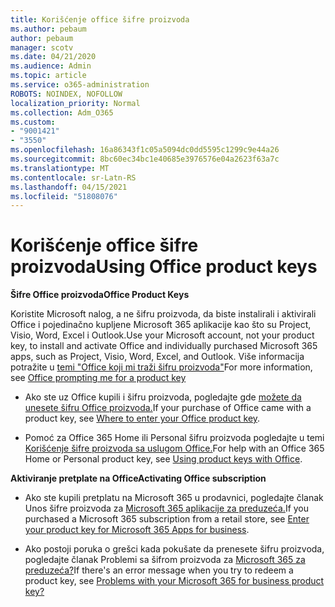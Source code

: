 ```yaml
---
title: Korišćenje office šifre proizvoda
ms.author: pebaum
author: pebaum
manager: scotv
ms.date: 04/21/2020
ms.audience: Admin
ms.topic: article
ms.service: o365-administration
ROBOTS: NOINDEX, NOFOLLOW
localization_priority: Normal
ms.collection: Adm_O365
ms.custom:
- "9001421"
- "3550"
ms.openlocfilehash: 16a86343f1c05a5094dc0dd5595c1299c9e44a26
ms.sourcegitcommit: 8bc60ec34bc1e40685e3976576e04a2623f63a7c
ms.translationtype: MT
ms.contentlocale: sr-Latn-RS
ms.lasthandoff: 04/15/2021
ms.locfileid: "51808076"
---
```

# <a name="using-office-product-keys"></a><span data-ttu-id="85a11-102">Korišćenje office šifre proizvoda</span><span class="sxs-lookup"><span data-stu-id="85a11-102">Using Office product keys</span></span>

<span data-ttu-id="85a11-103">**Šifre Office proizvoda**</span><span class="sxs-lookup"><span data-stu-id="85a11-103">**Office Product Keys**</span></span>

<span data-ttu-id="85a11-104">Koristite Microsoft nalog, a ne šifru proizvoda, da biste instalirali i aktivirali Office i pojedinačno kupljene Microsoft 365 aplikacije kao što su Project, Visio, Word, Excel i Outlook.</span><span class="sxs-lookup"><span data-stu-id="85a11-104">Use your Microsoft account, not your product key, to install and activate Office and individually purchased Microsoft 365 apps, such as Project, Visio, Word, Excel, and Outlook.</span></span> <span data-ttu-id="85a11-105">Više informacija potražite u [temi "Office koji mi traži šifru proizvoda"](https://support.office.com/article/12a5763a-d45c-4685-8c95-a44500213759?ui=en-US&rs=en-US&ad=US#bkmk_promptforpkey)</span><span class="sxs-lookup"><span data-stu-id="85a11-105">For more information, see [Office prompting me for a product key](https://support.office.com/article/12a5763a-d45c-4685-8c95-a44500213759?ui=en-US&rs=en-US&ad=US#bkmk_promptforpkey)</span></span>

- <span data-ttu-id="85a11-106">Ako ste uz Office kupili i šifru proizvoda, pogledajte gde [možete da unesete šifru Office proizvoda.](https://support.office.com/article/Where-to-enter-your-Office-product-key-0a82e5ae-739e-4b92-a6f4-2ec780c185db)</span><span class="sxs-lookup"><span data-stu-id="85a11-106">If your purchase of Office came with a product key, see [Where to enter your Office product key](https://support.office.com/article/Where-to-enter-your-Office-product-key-0a82e5ae-739e-4b92-a6f4-2ec780c185db).</span></span>

- <span data-ttu-id="85a11-107">Pomoć za Office 365 Home ili Personal šifru proizvoda pogledajte u temi [Korišćenje šifre proizvoda sa uslugom Office.](https://support.office.com/article/using-product-keys-with-office-12a5763a-d45c-4685-8c95-a44500213759)</span><span class="sxs-lookup"><span data-stu-id="85a11-107">For help with an Office 365 Home or Personal product key, see [Using product keys with Office](https://support.office.com/article/using-product-keys-with-office-12a5763a-d45c-4685-8c95-a44500213759).</span></span>

<span data-ttu-id="85a11-108">**Aktiviranje pretplate na Office**</span><span class="sxs-lookup"><span data-stu-id="85a11-108">**Activating Office subscription**</span></span> 

- <span data-ttu-id="85a11-109">Ako ste kupili pretplatu na Microsoft 365 u prodavnici, pogledajte članak Unos šifre proizvoda za [Microsoft 365 aplikacije za preduzeća.](https://docs.microsoft.com/microsoft-365/commerce/enter-your-product-key)</span><span class="sxs-lookup"><span data-stu-id="85a11-109">If you purchased a Microsoft 365 subscription from a retail store, see [Enter your product key for Microsoft 365 Apps for business](https://docs.microsoft.com/microsoft-365/commerce/enter-your-product-key).</span></span>

- <span data-ttu-id="85a11-110">Ako postoji poruka o grešci kada pokušate da prenesete šifru proizvoda, pogledajte članak Problemi sa šifrom proizvoda za [Microsoft 365 za preduzeća?](https://docs.microsoft.com/microsoft-365/commerce/product-key-errors-and-solutions)</span><span class="sxs-lookup"><span data-stu-id="85a11-110">If there's an error message when you try to redeem a product key, see [Problems with your Microsoft 365 for business product key?](https://docs.microsoft.com/microsoft-365/commerce/product-key-errors-and-solutions)</span></span>
